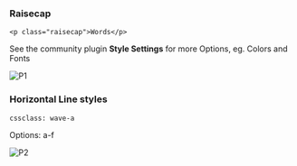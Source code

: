 
### Raisecap
```
<p class="raisecap">Words</p>
```
See the community plugin **Style Settings** for more Options, eg. Colors and Fonts

![P1](https://user-images.githubusercontent.com/48620536/222980815-5fd5cb2d-f795-41ba-8e85-e57beb08582d.png)

### Horizontal Line styles
```
cssclass: wave-a
```
Options: a-f

![P2](https://user-images.githubusercontent.com/48620536/222981063-8ab2dc90-1729-46fc-a9d6-d82e1e00d878.png)
